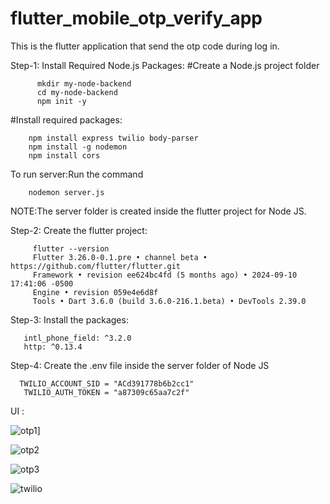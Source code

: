 # flutter_mobile_otp_verify_app
This is the flutter application that send the otp code during log in.

Step-1: Install Required Node.js Packages:
        #Create a Node.js project folder
        
          mkdir my-node-backend
          cd my-node-backend
          npm init -y

   #Install required packages:
   
        npm install express twilio body-parser
        npm install -g nodemon
        npm install cors

To run server:Run the command

        nodemon server.js

   NOTE:The server folder is created inside the flutter project for Node JS.

 Step-2: Create the flutter project:
 
         flutter --version
         Flutter 3.26.0-0.1.pre • channel beta • https://github.com/flutter/flutter.git
         Framework • revision ee624bc4fd (5 months ago) • 2024-09-10 17:41:06 -0500
         Engine • revision 059e4e6d8f
         Tools • Dart 3.6.0 (build 3.6.0-216.1.beta) • DevTools 2.39.0

Step-3: Install the packages:

       intl_phone_field: ^3.2.0
       http: ^0.13.4

Step-4: Create the .env file inside the server folder of Node JS

      TWILIO_ACCOUNT_SID = "ACd391778b6b2cc1"
       TWILIO_AUTH_TOKEN = "a87309c65aa7c2f"

UI :

![otp1](https://github.com/user-attachments/assets/88babce6-abdd-40b6-a168-b8b79a29fed5)]



![otp2](https://github.com/user-attachments/assets/66f2538d-f38d-4d9a-9e31-35c02f5e495f)



![otp3](https://github.com/user-attachments/assets/559ef31b-a39a-4f34-89f9-7c93e4f0af7f)


![twilio](https://github.com/user-attachments/assets/0c22ab14-5384-4ad6-b4b1-75ac350abaea)


